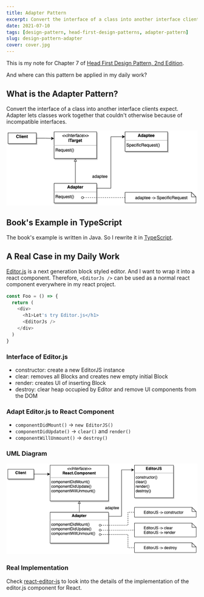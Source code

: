 ```yaml
---
title: Adapter Pattern
excerpt: Convert the interface of a class into another interface clients expect. Adapter lets classes work together that couldn't otherwise because of incompatible interfaces.
date: 2021-07-10
tags: [design-pattern, head-first-design-patterns, adapter-pattern]
slug: design-pattern-adapter
cover: cover.jpg
---
```


This is my note for Chapter 7 of [Head First Design Pattern, 2nd Edition](https://learning.oreilly.com/library/view/head-first-design/9781492077992/).

And where can this pattern be applied in my daily work?

## What is the Adapter Pattern?

Convert the interface of a class into another interface clients expect. Adapter lets classes work together that couldn't otherwise because of incompatible interfaces.

![UML-Adapter-Pattern](./UML-adapter-pattern.png)

## Book's Example in TypeScript

The book's example is written in Java. So I rewrite it in [TypeScript](https://github.com/wtlin1228/typescript-head-first-design-patterns-2nd-edition/tree/main/07-1-duck-and-turkey).

## A Real Case in my Daily Work

[Editor.js](https://editorjs.io/) is a next generation block styled editor. And I want to wrap it into a react component. Therefore, `<EditorJs />` can be used as a normal react component everywhere in my react project.

```js
const Foo = () => {
  return (
    <div>
      <h1>Let's try Editor.js</h1>
      <EditorJs />
    </div>
  )
}
```

### Interface of Editor.js

- constructor: create a new EditorJS instance
- clear: removes all Blocks and creates new empty initial Block
- render: creates UI of inserting Block
- destroy: clear heap occupied by Editor and remove UI components from the DOM

### Adapt Editor.js to React Component

- `componentDidMount()` -> `new EditorJS()`
- `componentDidUpdate()` -> `clear()` and `render()`
- `componentWillUnmount()` -> `destroy()`

### UML Diagram

![UML-EDITORJS-ADAPTER](./UML-editorjs-adapter.png)

### Real Implementation

Check [react-editor-js](https://github.com/Jungwoo-An/react-editor-js) to look into the details of the implementation of the editor.js component for React.
